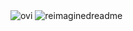<img src="https://github-readme-stats.vercel.app/api/top-langs?username=goloburdaivan&show_icons=true&locale=en&layout=compact&theme=chartreuse-dark" alt="ovi" />
<img src="https://myreadme.vercel.app/api/embed/goloburdaivan?panels=userstatistics,toprepositories,toplanguages,commitgraph" alt="reimaginedreadme" />
